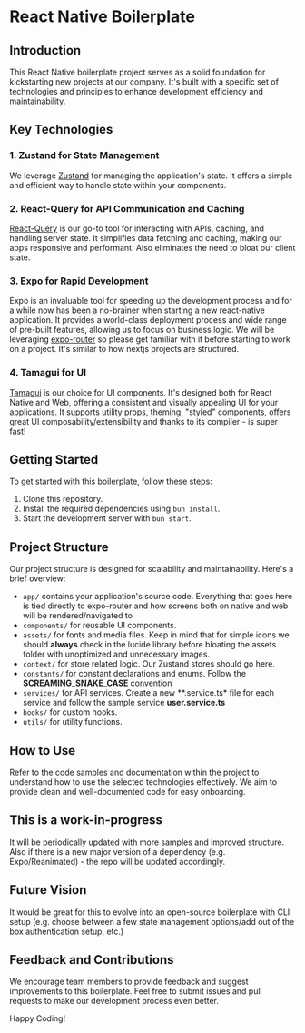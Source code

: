 # React Native Boilerplate

## Introduction

This React Native boilerplate project serves as a solid foundation for kickstarting new projects at our company. It's built with a specific set of technologies and principles to enhance development efficiency and maintainability.

## Key Technologies

### 1. Zustand for State Management

We leverage [Zustand](https://github.com/pmndrs/zustand) for managing the application's state. It offers a simple and efficient way to handle state within your components.

### 2. React-Query for API Communication and Caching

[React-Query](https://tanstack.com/query/v3/docs/react/overview) is our go-to tool for interacting with APIs, caching, and handling server state. It simplifies data fetching and caching, making our apps responsive and performant. Also eliminates the need to bloat our client state.

### 3. Expo for Rapid Development

Expo is an invaluable tool for speeding up the development process and for a while now has been a no-brainer when starting a new react-native application. It provides a world-class deployment process and wide range of pre-built features, allowing us to focus on business logic. We will be leveraging [expo-router](https://docs.expo.dev/routing/introduction/) so please get familiar with it before starting to work on a project. It's similar to how nextjs projects are structured.

### 4. Tamagui for UI

[Tamagui](https://tamagui.dev/) is our choice for UI components. It's designed both for React Native and Web, offering a consistent and visually appealing UI for your applications. It supports utility props, theming, "styled" components, offers great UI composability/extensibility and thanks to its compiler - is super fast!

## Getting Started

To get started with this boilerplate, follow these steps:

1.  Clone this repository.
2.  Install the required dependencies using `bun install`.
3.  Start the development server with `bun start`.

## Project Structure

Our project structure is designed for scalability and maintainability. Here's a brief overview:

- `app/` contains your application's source code. Everything that goes here is tied directly to expo-router and how screens both on native and web will be rendered/navigated to
- `components/` for reusable UI components.
- `assets/` for fonts and media files. Keep in mind that for simple icons we should **always** check in the lucide library before bloating the assets folder with unoptimized and unnecessary images.
- `context/` for store related logic. Our Zustand stores should go here.
- `constants/` for constant declarations and enums. Follow the **SCREAMING_SNAKE_CASE** convention
- `services/` for API services. Create a new **.service.ts\* file for each service and follow the sample service **user.service.ts**
- `hooks/` for custom hooks.
- `utils/` for utility functions.

## How to Use

Refer to the code samples and documentation within the project to understand how to use the selected technologies effectively. We aim to provide clean and well-documented code for easy onboarding.

## This is a work-in-progress

It will be periodically updated with more samples and improved structure. Also if there is a new major version of a dependency (e.g. Expo/Reanimated) - the repo will be updated accordingly.

## Future Vision

It would be great for this to evolve into an open-source boilerplate with CLI setup (e.g. choose between a few state management options/add out of the box authentication setup, etc.)
## Feedback and Contributions

We encourage team members to provide feedback and suggest improvements to this boilerplate. Feel free to submit issues and pull requests to make our development process even better.

Happy Coding!
